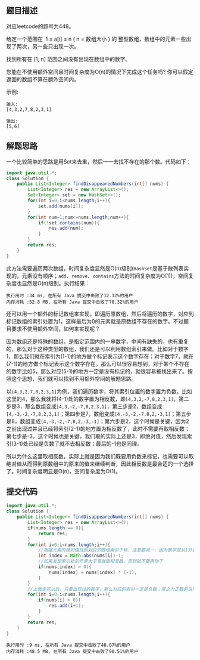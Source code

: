 ## 题目描述

对应leetcode的题号为448。

给定一个范围在  1 ≤ a[i] ≤ n ( n = 数组大小 ) 的 整型数组，数组中的元素一些出现了两次，另一些只出现一次。

找到所有在 [1, n] 范围之间没有出现在数组中的数字。

您能在不使用额外空间且时间复杂度为O(n)的情况下完成这个任务吗? 你可以假定返回的数组不算在额外空间内。

示例:


```
输入:
[4,3,2,7,8,2,3,1]

输出:
[5,6]
```


## 解题思路

一个比较简单的思路是用Set来去重，然后一一去找不存在的那个数。代码如下：


```java
import java.util.*;
class Solution {
    public List<Integer> findDisappearedNumbers(int[] nums) {
        List<Integer> res = new ArrayList<>();
        Set<Integer> set = new HashSet<>();
        for(int i=0;i<nums.length;i++){
            set.add(nums[i]);
        }
        for(int num=1;num<=nums.length;num++){
            if(!set.contains(num)){
                res.add(num);
            }
        }
        return res;
    }
}
```

此方法需要遍历两次数组，时间复杂度显然是O(n)级别(`HashSet`是基于散列表实现的，元素没有顺序；`add`、`remove`、`contains`方法的时间复杂度为O(1))，空间复杂度也显然是O(n)级别。执行结果：

```
执行用时 :34 ms, 在所有 Java 提交中击败了12.12%的用户
内存消耗 :52.8 MB, 在所有 Java 提交中击败了78.32%的用户
```

还可以用一个额外的标记数组来实现，即遍历原数组，然后将遍历的数字，对应到标记数组的索引处置为1，这样最后为0的元素就是原数组不存在的数字。不过题目要求不使用额外空间，如何来实现呢？


因为数组还是特殊的数组，是指定范围内的一串数字，中间有缺失的，也有重复的，那么对于这种类型的数组，我们还是可以利用数组索引来做。比如对于数字1，那么我们就在索引为(1-1)的地方做个标记表示这个数字存在；对于数字7，就在(7-1)的地方做个标记表示这个数字存在。那么可以很容易想到，对于某个不存在的数字比如5，那么对应(5-1)的地方一定是没有标记的，就很容易被找出来了。按照这个思想，我们就可以找到不用额外空间的解题思路。

以`[4,3,2,7,8,2,3,1]`为例，我们遍历数字，将其索引位置的数字置为负数。比如这里的4，那么我就将(4-1)处的数字置为相反数，即`[4,3,2,-7,8,2,3,1]`，第二步是3，那么数组变成`[4,3,-2,-7,8,2,3,1]`，第三步是2，数组变成`[4,-3,-2,-7,8,2,3,1]`；第四步是7，数组变成`[4,-3,-2,-7,8,2,-3,1]`；第五步是8，数组变成`[4,-3,-2,-7,8,2,-3,-1]`；第六步是2，这个时候是关键，因为2之前出现过并且已经将索引(2-1)的地方置为相反数了，此时不需要再取相反数；第七步是-3，这个时候也是关键，我们取的实际上还是3，即绝对值，然后发现索引(3-1)处已经是负数了就不去相反数；最后的-1也是同理。

所以为什么这里取相反数，实际上就是因为我们既要用负数来标记，也需要可以取绝对值从而得到原数组中的原来的值来继续判断，因此相反数是最合适的一个选择了。时间复杂度明显是O(n)，空间复杂度为O(1)。


## 提交代码 



```java
import java.util.*;
class Solution {
    public List<Integer> findDisappearedNumbers(int[] nums) {
        List<Integer> res = new ArrayList<>();
        if(nums.length == 0){
            return res;
        }
        for(int i=0;i<nums.length;i++){
            //根据元素的绝对值找到对应的数组索引下标，注意要减一，因为数字是从1开始，而索引是从0开始
            int index = Math.abs(nums[i])-1;
            //如果发现索引处的元素大于零就取相反数，否则就不要再动了
            if(nums[index] > 0){
                nums[index] = nums[index] * (-1);
            }
        }
        //上面走完以后，只要出现过的数字，那么对应的索引一定是负数；反之为正数的说明为不存在的数字，挑出来即可
        for(int i=0;i<nums.length;i++){
            if(nums[i] > 0){
                res.add(i+1);
            }
        }
        return res;
    }
}
```

```
执行用时 :9 ms, 在所有 Java 提交中击败了48.07%的用户
内存消耗 :48.5 MB, 在所有 Java 提交中击败了90.51%的用户
```



